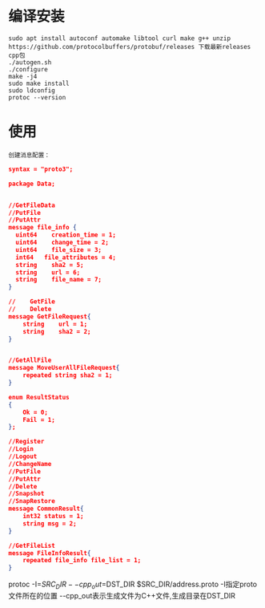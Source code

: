 # 编译安装
    sudo apt install autoconf automake libtool curl make g++ unzip
    https://github.com/protocolbuffers/protobuf/releases 下载最新releases cpp包
    ./autogen.sh
    ./configure
    make -j4
    sudo make install
    sudo ldconfig
    protoc --version

# 使用
    创建消息配置：
``` json
syntax = "proto3";

package Data;


//GetFileData
//PutFile
//PutAttr
message file_info {
  uint64    creation_time = 1;
  uint64    change_time = 2;
  uint64    file_size = 3;
  int64   file_attributes = 4;
  string    sha2 = 5;
  string    url = 6;
  string    file_name = 7;
}

//    GetFile
//    Delete
message GetFileRequest{
    string    url = 1;
    string    sha2 = 2;
}


//GetAllFile
message MoveUserAllFileRequest{
    repeated string sha2 = 1;
}

enum ResultStatus
{
    Ok = 0;
    Fail = 1;
};

//Register
//Login
//Logout
//ChangeName
//PutFile
//PutAttr
//Delete 
//Snapshot 
//SnapRestore 
message CommonResult{
    int32 status = 1;
    string msg = 2;
}

//GetFileList
message FileInfoResult{
    repeated file_info file_list = 1;
}

```
protoc -I=$SRC_DIR --cpp_out=$DST_DIR $SRC_DIR/address.proto
-I指定proto文件所在的位置
--cpp_out表示生成文件为C++文件,生成目录在DST_DIR